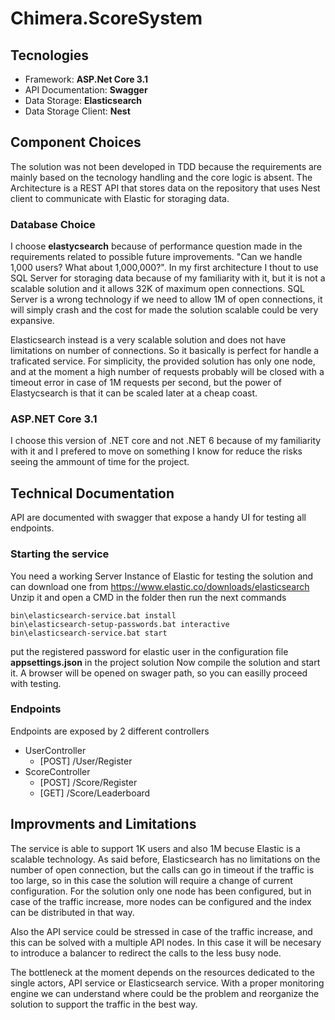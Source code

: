 # Chimera.ScoreSystem

## Tecnologies
- Framework: **ASP.Net Core 3.1**
- API Documentation: **Swagger**
- Data Storage: **Elasticsearch**
- Data Storage Client: **Nest**

## Component Choices
The solution was not been developed in TDD because the requirements are mainly based on the tecnology handling and the core logic is absent.
The Architecture is a REST API that stores data on the repository that uses Nest client to communicate with Elastic for storaging data.

### Database Choice
I choose **elastycsearch** because of performance question made in the requirements related to possible future improvements. "Can we handle 1,000 users? What about 1,000,000?".
In my first architecture I thout to use SQL Server for storaging data because of my familiarity with it, but it is not a scalable solution and it allows 32K of maximum open connections.
SQL Server is a wrong technology if we need to allow 1M of open connections, it will simply crash and the cost for made the solution scalable could be very expansive.


Elasticsearch instead is a very scalable solution and does not have limitations on number of connections. So it basically is perfect for handle a traficated service.
For simplicity, the provided solution has only one node, and at the moment a high number of requests probably will be closed with a timeout error in case of 1M requests per second, but the power of Elastycsearch is that it can be scaled later at a cheap coast.

### ASP.NET Core 3.1
I choose this version of .NET core and not .NET 6 because of my familiarity with it and I prefered to move on something I know for reduce the risks seeing the ammount of time for the project.

## Technical Documentation
API are documented with swagger that expose a handy UI for testing all endpoints.

### Starting the service
You need a working Server Instance of Elastic for testing the solution and can download one from https://www.elastic.co/downloads/elasticsearch
Unzip it and open a CMD in the folder then run the next commands
```shell
bin\elasticsearch-service.bat install
bin\elasticsearch-setup-passwords.bat interactive
bin\elasticsearch-service.bat start
```
put the registered password for elastic user in the configuration file **appsettings.json** in the project solution
Now compile the solution and start it. A browser will be opened on swager path, so you can easilly proceed with testing.

### Endpoints
Endpoints are exposed by 2 different controllers
- UserController
  - [POST] /User/Register
- ScoreController
  - [POST] /Score/Register
  - [GET] /Score/Leaderboard

## Improvments and Limitations
The service is able to support 1K users and also 1M becuse Elastic is a scalable technology.
As said before, Elasticsearch has no limitations on the number of open connection, but the calls can go in timeout if the traffic is too large, so in this case the solution will require a change of current configuration.
For the solution only one node has been configured, but in case of the traffic increase, more nodes can be configured and the index can be distributed in that way.


Also the API service could be stressed in case of the traffic increase, and this can be solved with a multiple API nodes. In this case it will be necesary to introduce a balancer to redirect the calls to the less busy node.


The bottleneck at the moment depends on the resources dedicated to the single actors, API service or Elasticsearch service.
With a proper monitoring engine we can understand where could be the problem and reorganize the solution to support the traffic in the best way.